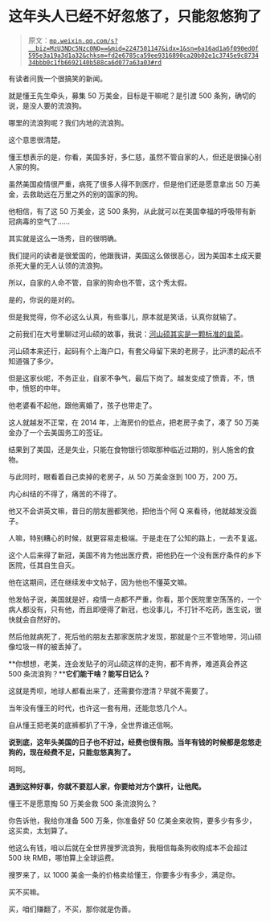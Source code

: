 # 这年头人已经不好忽悠了，只能忽悠狗了

> 原文：[`mp.weixin.qq.com/s?__biz=MzU3NDc5Nzc0NQ==&mid=2247501147&idx=1&sn=6a16ad1a6f090ed0f595e3a19a3d1a32&chksm=fd2e6785ca59ee9316890ca20b02e1c3745e9c873434bbb0c1fb6692140b588ca6d077a63a03#rd`](http://mp.weixin.qq.com/s?__biz=MzU3NDc5Nzc0NQ==&mid=2247501147&idx=1&sn=6a16ad1a6f090ed0f595e3a19a3d1a32&chksm=fd2e6785ca59ee9316890ca20b02e1c3745e9c873434bbb0c1fb6692140b588ca6d077a63a03#rd)

有读者问我一个很搞笑的新闻。 

就是懂王先生牵头，募集 50 万美金，目标是干嘛呢？是引渡 500 条狗，确切的说，是没人要的流浪狗。

哪里的流浪狗呢？我们内地的流浪狗。 

这个意思很清楚。 

懂王想表示的是，你看，美国多好，多仁慈，虽然不管自家的人，但还是很操心别人家的狗。

虽然美国疫情很严重，病死了很多人得不到医疗，但是他们还是愿意拿出 50 万美金，去救助远在万里之外的别的国家的狗。

他相信，有了这 50 万美金，这 500 条狗，从此就可以在美国幸福的呼吸带有新冠病毒的空气了...... 

其实就是这么一场秀，目的很明确。

我们提问的读者是很爱国的，他跟我讲，美国这么做很恶心，因为美国本土成天要杀死大量的无人认领的流浪狗。 

所以，自家的人命不管，自家的狗命也不管，这个秀太假。 

是的，你说的是对的。 

但是我觉得，你不必这么认真，有些事儿，原本就是笑话，认真你就输了。 

之前我们在大号里聊过河山硕的故事，我说：[河山硕其实是一颗标准的韭菜](https://mp.weixin.qq.com/s?__biz=MzU0MjYwNDU2Mw==&mid=2247495473&idx=2&sn=658604a5d416d84df903505da1f02dda&chksm=fb1a834dcc6d0a5bd0c674ccd25aafc443b6af5775cb1549b3733b74e39e4623caf49fca3cf7&token=138979749&lang=zh_CN&scene=21#wechat_redirect)。

河山硕本来还行，起码有个上海户口，有套父母留下来的老房子，比沪漂的起点不知道强了多少。

但是这家伙呢，不务正业，自家不争气，最后下岗了。越发变成了愤青，不，愤中，愤怒的中年。 

他老婆看不起他，跟他离婚了，孩子也带走了。

这人就越发不正常，在 2014 年，上海房价的低点，把老房子卖了，凑了 50 万美金办了一个去美国务工的签证。

结果到了美国，还是失业，只能在食物银行领取那种临近过期的，别人施舍的食物。 

与此同时，眼看着自己卖掉的老房子，从 50 万美金涨到 100 万，200 万。

内心纠结的不得了，痛苦的不得了。

他又不会讲英文嘛，昔日的朋友圈都笑他，把他当个阿 Q 来看待，他就越发没面子。 

人嘛，特别糟心的时候，就更容易走极端。于是走在了公知的路上，一去不复返。

这个人后来得了新冠，美国不肯为他出医疗费，把他扔在一个没有医疗条件的乡下医院，任其自生自灭。 

他在这期间，还在继续发中文帖子，因为他也不懂英文嘛。 

他发帖子说，美国就是好，疫情一点都不严重，你看，那个医院里空荡荡的，一个病人都没有，只有他，而且即便得了新冠，也没事儿，不打针不吃药，医生说，很快就会自然好的。

然后他就病死了，死后他的朋友去那家医院才发现，那就是个三不管地带，河山硕像垃圾一样的被丢掉了。

**你想想，老美，连会发贴子的河山硕这样的走狗，都不肯养，难道真会养这 500 条流浪狗？****它们能干啥？能写日记么？**

这就是秀呗，地球人都看出来了，还需要你澄清？早就不需要了。

当年没有懂王的时代，也许这一套有用，还能忽悠几个人。 

自从懂王把老美的底裤都扒了干净，全世界谁还信啊。

**说到底，这年头美国的日子也不好过，经费也很有限。当年有钱的时候都是忽悠走狗的，现在经费不足，只能忽悠真狗了。** 

呵呵。

**遇到这种好事，你就不要怼人家，你要给对方个旗杆，让他爬。**

懂王不是愿意掏 50 万美金救 500 条流浪狗么？

你告诉他，我给你准备 500 万条，你准备好 50 亿美金来收购，要多少有多少，这买卖，太划算了。

他这么有钱，咱以后就在全世界搜罗流浪狗，我相信每条狗收购成本不会超过 500 块 RMB，哪怕算上全球运费。

搜罗来了，以 1000 美金一条的价格卖给懂王，你要多少有多少，满足你。

买不买嘛。 

买，咱们赚翻了，不买，那你就是伪善。